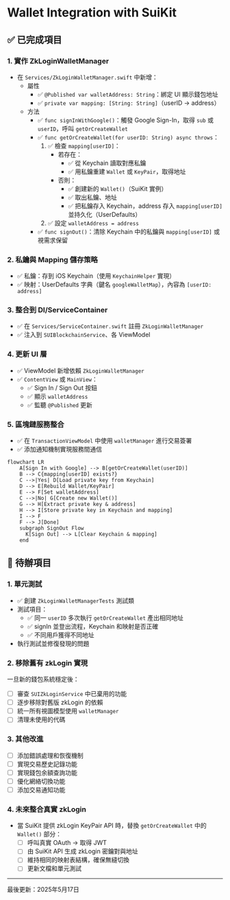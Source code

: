 # Wallet Integration with SuiKit

## ✅ 已完成項目

### 1. 實作 ZkLoginWalletManager
- 在 `Services/ZkLoginWalletManager.swift` 中新增：
  - 屬性
    - ✅ `@Published var walletAddress: String`：綁定 UI 顯示錢包地址
    - ✅ `private var mapping: [String: String]`（userID → address）
  - 方法
    - ✅ `func signInWithGoogle()`：觸發 Google Sign-In，取得 `sub` 或 `userID`，呼叫 `getOrCreateWallet`
    - ✅ `func getOrCreateWallet(for userID: String) async throws`：
      1. ✅ 檢查 `mapping[userID]`：
         - 若存在：
           - ✅ 從 Keychain 讀取對應私鑰
           - ✅ 用私鑰重建 `Wallet` 或 `KeyPair`，取得地址
         - 否則：
           - ✅ 創建新的 `Wallet()`（SuiKit 實例）
           - ✅ 取出私鑰、地址
           - ✅ 把私鑰存入 Keychain，address 存入 `mapping[userID]` 並持久化（UserDefaults）
      2. ✅ 設定 `walletAddress = address`
    - ✅ `func signOut()`：清除 Keychain 中的私鑰與 `mapping[userID]` 或視需求保留

### 2. 私鑰與 Mapping 儲存策略
- ✅ 私鑰：存到 iOS Keychain（使用 `KeychainHelper` 實現）
- ✅ 映射：UserDefaults 字典（鍵名 `googleWalletMap`），內容為 `[userID: address]`

### 3. 整合到 DI/ServiceContainer
- ✅ 在 `Services/ServiceContainer.swift` 註冊 `ZkLoginWalletManager`
- ✅ 注入到 `SUIBlockchainService`、各 ViewModel

### 4. 更新 UI 層
- ✅ ViewModel 新增依賴 `ZkLoginWalletManager`
- ✅ `ContentView` 或 `MainView`：
  - ✅ Sign In / Sign Out 按鈕
  - ✅ 顯示 `walletAddress`
  - ✅ 監聽 `@Published` 更新

### 5. 區塊鏈服務整合
- ✅ 在 `TransactionViewModel` 中使用 `walletManager` 進行交易簽署
- ✅ 添加通知機制實現服務間通信

```mermaid
flowchart LR
    A[Sign In with Google] --> B[getOrCreateWallet(userID)]
    B --> C{mapping[userID] exists?}
    C -->|Yes| D[Load private key from Keychain]
    D --> E[Rebuild Wallet/KeyPair]
    E --> F[Set walletAddress]
    C -->|No| G[Create new Wallet()]
    G --> H[Extract private key & address]
    H --> I[Store private key in Keychain and mapping]
    I --> F
    F --> J[Done]
    subgraph SignOut Flow
      K[Sign Out] --> L[Clear Keychain & mapping]
    end
```

## 🚀 待辦項目

### 1. 單元測試
- ✅ 創建 `ZkLoginWalletManagerTests` 測試類
- 測試項目：
  - ✅ 同一 `userID` 多次執行 `getOrCreateWallet` 產出相同地址
  - ✅ signIn 並登出流程，Keychain 和映射是否正確
  - ✅ 不同用戶獲得不同地址
- 執行測試並修復發現的問題

### 2. 移除舊有 zkLogin 實現
一旦新的錢包系統穩定後：
- [ ] 審查 `SUIZkLoginService` 中已棄用的功能
- [ ] 逐步移除對舊版 zkLogin 的依賴
- [ ] 統一所有視圖模型使用 `walletManager`
- [ ] 清理未使用的代碼

### 3. 其他改進
- [ ] 添加錯誤處理和恢復機制
- [ ] 實現交易歷史記錄功能
- [ ] 實現錢包余額查詢功能
- [ ] 優化網絡切換功能
- [ ] 添加交易通知功能

### 4. 未來整合真實 zkLogin
- 當 SuiKit 提供 zkLogin KeyPair API 時，替換 `getOrCreateWallet` 中的 `Wallet()` 部分：
  - [ ] 呼叫真實 OAuth → 取得 JWT
  - [ ] 由 SuiKit API 生成 zkLogin 密鑰對與地址
  - [ ] 維持相同的映射表結構，確保無縫切換
  - [ ] 更新文檔和單元測試

---
最後更新：2025年5月17日
